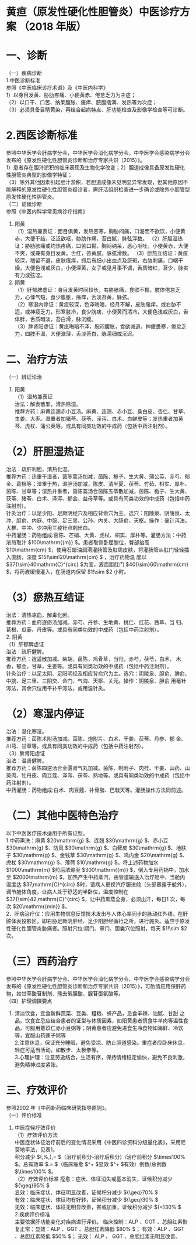 # 黄疸（原发性硬化性胆管炎）中医诊疗方案 （2018 年版）  
# 一、诊断  
（一）疾病诊断  
1.中医诊断标准  
参照《中医临床诊疗术语》及《中医内科学》  
1）以身目发黄、胁肋疼痛、小便黄赤、倦怠乏力为主症；  
（2）以口干、口苦、纳呆腹胀、瘙痒、脘腹痞满、发热等为次症；  
（3）必须具备目睛黄染，再结合起病特点、肝功能检查及影像学检查等可诊断。  
# 2.西医诊断标准  
参照中华医学会肝病学分会，中华医学会消化病学分会，中华医学会感染病学分会发布的《原发性硬化性胆管炎诊断和治疗专家共识（2015）》。  
1）患者存在胆汁淤积的临床表现及生物化学改变；2）胆道成像具备原发性硬化性胆管炎典型的影像学特征；  
（3）除外其他因素引起胆汁淤积，若胆道成像未见明显异常发现，但其他原因不能解释的原发性硬化性胆管炎疑诊者，需肝活组织检查进一步确诊或除外小胆管型原发性硬化性胆管炎。  
（二）证候诊断  
参照《中医内科学常见病诊疗指南》  
1. 阳黄  
（1）湿热兼表证：面目俱黄，发热恶寒，胸胁闷痛，口渴而不欲饮，小便黄赤，大便干结，泛泛欲呕，胁肋作痛，苔白腻，脉弦浮数。 （2）肝胆湿热证：胁肋胀痛或灼热疼痛，口苦口黏，胸闷纳呆，恶心呕吐，小便黄赤，大便不爽，或兼有身目发黄。舌红，苔黄腻，脉弦滑数。 （3）瘀热互结证：黄疸较深，稽留不退，皮肤瘙痒，抓后有细小出血点及瘀斑，右胁刺痛，口咽干燥，大便色浅或灰白，小便深黄，女子或见月事不调，舌质暗红，苔少，脉实有力或弦涩。  
2. 阴黄  
（1）肝郁脾虚证：身目发黄时间较长，右胁胀痛，食欲不振，肢体倦怠乏力，心悸气短，食少腹胀，瘙痒，舌淡苔黄，脉弦。  
（2）寒湿内停证：黄疸较深，色泽晦暗，经月不解，皮肤瘙痒，或右胁不 适，或神疲乏力，形寒肢冷，食少脘痞，小便黄而清冷，大便色浅或灰白，舌体胖，舌质暗淡，苔白滑，脉沉缓。  
（3）脾肾阳虚证：黄疸晦暗不泽，脘闷腹胀，食欲减退，神疲畏寒，倦怠乏力，四肢不温，大便溏薄，舌淡苔白，脉濡细或沉迟。  
# 二、治疗方法  
（一）辨证论治  
1. 阳黄  
（1）湿热兼表证  
治法：解表散邪，清热除湿。  
推荐方药：麻黄连翘赤小豆汤。麻黄、连翘、赤小豆、桑白皮、杏仁、甘草、生姜、大枣。湿重者加猪苓、茯苓、泽泻、白术、白鲜皮等；发热重者加黄芩、虎杖、蒲公英等。或具有同类功效的中成药（包括中药注射剂）。  
# （2）肝胆湿热证  
治法：疏肝利胆，清热化湿。  
推荐方药：热重于湿者，茵陈蒿汤加减，茵陈、栀子、生大黄、蒲公英、赤芍、郁金、葛根等；湿重于热，温胆汤加减，陈皮、清半夏、茯苓、竹茹、枳实、厚朴、茵陈、甘草等；湿热并重者，茵陈蒿汤合茵陈五苓散加减，茵陈、栀子、生大黄、茯苓、猪苓、白术、泽泻、郁金、益母草等。或具有同类功效的中成药（包括中药注射剂）。  
针灸治疗：以足少阳、足厥阴经穴及相应背俞穴为主。选穴：阳陵泉、阴陵泉、太冲、胆俞、内庭、中脘、足三里、公孙、内关、大肠俞、天枢。操作：毫针泻法。大椎、中冲、少冲用三棱针点刺出血。  
中药灌肠：药物组成:茵陈、芒硝、大黄、虎杖、枳实、厚朴等。灌肠方法：中药浓煎取汁 $100\mathrm{{m}} $。患者取侧卧屈膝位，臀部抬高 $10\mathrm{cm} $，使用石蜡油润滑灌肠管及肛周皮肤，将灌肠管从肛门轻轻插入直肠，深度 $15\!\sim\!20\mathrm{cm} $ ，治疗药物温 度以 $37{\sim}40mathrm{C}^{circ} $为宜，液面距肛门 $40{\sim}60\mathrm{cm} $，将药液缓慢灌入，在肠道内保留 $1\!\sim $2 小时。  
# （3）瘀热互结证  
治法：清热凉血，解毒化瘀。  
推荐方药：血府逐瘀汤加减。赤芍、丹参、生地黄、桃仁、红花、茜草、当 归、葛根、瓜蒌、丹皮等。或具有同类功效的中成药（包括中药注射剂）。  
2. 阴黄  
（1）肝郁脾虚证  
治法：疏肝健脾。  
推荐方药：逍遥散加减。柴胡，茵陈，鸡骨草，当归，赤芍，茯苓，白术， 木香，郁金，甘草，生姜等。或具有同类功效的中成药（包括中药注射剂）。  
针灸治疗：以足太阴、足阳明经及相应背俞穴为主。选穴：阴陵泉、胆俞、脾俞、中脘、足三里、三阴交、命门、气海、天枢、关元。操作：阴陵泉、胆俞 用毫针泻法，其余穴位用平补平泻法，或用温针灸。  
# （2）寒湿内停证  
治法：温化寒湿。  
推荐方药：茵陈术附汤加减。茵陈、炮附片、白术、干姜、茯苓、丹参、郁 金、川芎、甘草等。或具有同类功效的中成药（包括中药注射剂）。  
（3）脾肾阳虚证  
治法：温肾健脾。  
推荐方药：茵陈四逆汤合金匮肾气丸加减。茵陈、制附子、肉桂、干姜、山药、山萸肉、牡丹皮、肉豆蔻、泽泻、茯苓、熟地等。或具有同类功效的中成药（包括中药注射剂）。  
中药灌肠：药物组成:白术、肉豆蔻、补骨脂、巴戟天等。灌肠操作方法同前述。  
# （二）其他中医特色治疗  
以下中医医疗技术适用于所有证型。  
1.中药熏洗：麻黄 $20\mathrm{g} $、连翘 $30\mathrm{g} $、赤小豆 $30\mathrm{g} $、防风 $30\mathrm{g} $、白藓皮 $30\mathrm{g} $、地肤子 $30\mathrm{g} $、金钱草 $30\mathrm{g} $、鸡内金 $20\mathrm{g} $、虎杖 $30\mathrm{g} $、薄荷 $10\mathrm{g} $。将上述药物加水 $1000\mathrm{m} $煎后浓缩至 $300\mathrm{{m}} $，倒入专用药锅中，加水至 $2000\mathrm{m} $，加热产生中药蒸汽，由管道输送入治疗舱中，当舱内温度达 $37\,mathrm{C}^{circ} $时，请病人更换汽疗服进舱（头部暴露于舱外），调节舱体角度，让病人处于舒适的半卧位，温度控制在 $37{\sim}42\,mathrm{C}^{circ} $，让中药熏蒸全身，必须出汗，每日1 次，每次 $20\mathrm{{min}} $。  
2．肝病治疗仪：应用生物信息反馈技术发出与人体心率同步的脉动红外线，在肝脏体表投影区，即右胁足厥阴肝经、足少阳胆经循行之所，进行施灸。适应于原发性硬化性胆管炎胁痛者。照射穴位:期门、章门、胆囊穴位照射，每天 $1\!\sim $2 次。  
# （三）西药治疗  
参照中华医学会肝病学分会、中华医学会消化病学分会、中华医学会感染病学分会发布的《原发性硬化性胆管炎诊断和治疗专家共识（2015）》，可酌情应用保肝药物，如甘草酸苷制剂、熊去氧胆酸、腺苷蛋氨酸等。  
（四）护理调摄要点  
1. 清淡饮食，宜食新鲜蔬菜、豆类、粗粮、蜂产品，忌食辛辣、油腻、甘甜 之品。饮食宜忌应结合患者的证型与体质因素，如阳黄患者慎食牛羊肉等温性食品，可服用薏苡仁赤小豆粥等；阴黄患者应避免进食生冷食物如海鲜、冷饮等，宜服山药莲子粥等  
2.注意休息，保证充分睡眠，避免受凉、防止胆道感染。重症者应卧床休息，轻症可适当活动，如散步、太极拳等。  
3.心理护理：注意劳逸结合，生活有序，保持情绪稳定愉快，避免不良刺激，避免精神过度紧张。  
# 三、疗效评价  
参照2002 年《中药新药临床研究指导原则》。  
（一）评价标准  
1. 中医症候疗效评价  
（1）疗效评价方法  
中医症状体征治疗前后的变化情况采用《中医四诊资料分级量化表》，采用尼莫地平法，见表1。  
积分减少 $(\,\%\,)\,= $（治疗前积分-治疗后积分）/治疗前积分 $\times100\% $。总有效率 $.= $（临床痊愈 $^+ $显效 $^+ $有效）例数/总例数 $\times100\% $。  
（2）疗效评价标准 痊愈：症状、体征消失或基本消失，证候积分减少 ${\geq}95\% $  
显效：临床症状、体征明显改善，证候积分减少 ${\geq}70\% $  
有效：临床症状、体征均有好转，证候积分减少 ${\geq}30\% $  
无效：临床症状、体征无明显改善，甚或加重，证候积分减少 ${<}30\% $  
2.疾病评价标准  
主要依据肝功能变化对疾病进行评价。 临床控制：ALP 、GGT 、总胆红素恢复正常；显效：ALP 、GGT 、总胆红素降低 $80\% $； 有效：ALP 、GGT 、总胆红素降低 $50\% $； 无效： ALP  、 GGT  、总胆红素无明显改善。  